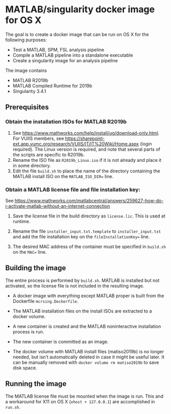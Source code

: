# MATLAB/singularity docker image for OS X

The goal is to create a docker image that can be run on OS X for the following purposes:
  - Test a MATLAB, SPM, FSL analysis pipeline
  - Compile a MATLAB pipeline into a standalone executable
  - Create a singularity image for an analysis pipeline

The image contains
  - MATLAB R2019b
  - MATLAB Compiled Runtime for 2019b
  - Singularity 3.4.1
  
## Prerequisites

### Obtain the installation ISOs for MATLAB R2019b

1. See https://www.mathworks.com/help/install/ug/download-only.html. For VUIIS members, see https://sharepoint-ext.app.vumc.org/research/VUIIS/IT/IT%20Wiki/Home.aspx (login required). The Linux version is required, and note that several parts of the scripts are specific to R2019b.
2. Rename the ISO file as `R2019b_Linux.iso` if it is not already and place it in some directory.
3. Edit the file `build.sh` to place the name of the directory containing the MATLAB install ISO on the `MATLAB_ISO_DIR=` line.

### Obtain a MATLAB license file and file installation key:
See https://www.mathworks.com/matlabcentral/answers/259627-how-do-i-activate-matlab-without-an-internet-connection

1. Save the license file in the build directory as `license.lic`. This is used at runtime.

2. Rename the file `installer_input.txt.template` to `installer_input.txt` and add the file installation key on the `fileInstallationKey=` line.

3. The desired MAC address of the container must be specified in `build.sh` on the `MAC=` line.

## Building the image

The entire process is performed by `build.sh`. MATLAB is installed but not activated, so the license file is not included in the resulting image.

- A docker image with everything except MATLAB proper is built from the Dockerfile `mcrsing.Dockerfile`.

- The MATLAB installation files on the install ISOs are extracted to a docker volume.

- A new container is created and the MATLAB noninteractive installation process is run.

- The new container is committed as an image.

- The docker volume with MATLAB install files (matiso2019b) is no longer needed, but isn't automatically deleted in case it might be useful later. It can be manually removed with `docker volume rm matiso2019b` to save disk space.

## Running the image

The MATLAB license file must be mounted when the image is run. This and a workaround for X11 on OS X (`xhost + 127.0.0.1`) are accomplished in `run.sh`.

